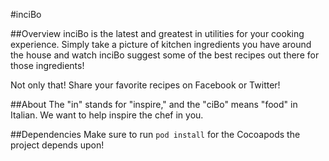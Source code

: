 #inciBo

##Overview
inciBo is the latest and greatest in utilities for your cooking experience. Simply take a picture of kitchen ingredients you have around the house and watch inciBo suggest some of the best recipes out there for those ingredients!

Not only that! Share your favorite recipes on Facebook or Twitter!

##About
The "in" stands for "inspire," and the "ciBo" means "food" in Italian. We want to help inspire the chef in you.

##Dependencies
Make sure to run `pod install` for the Cocoapods the project depends upon!
